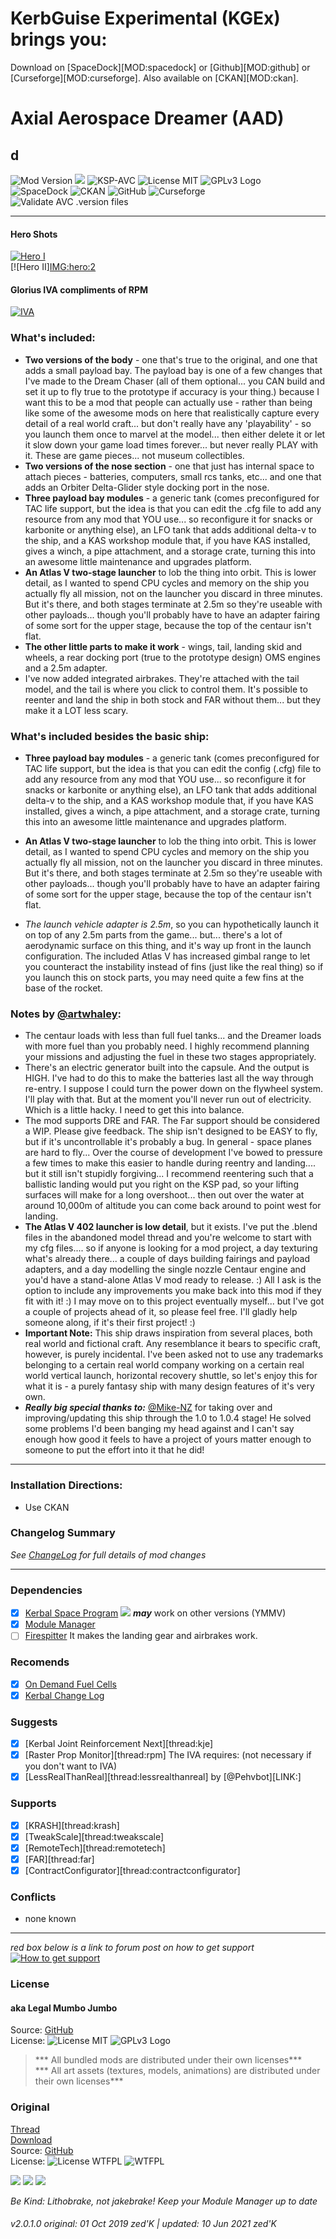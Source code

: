<!-- Readme.md v1.0.2.0
Dreamer (SYD)
created: 01 Oct 19
updated: 2020 03 16 -->

# KerbGuise Experimental  (KGEx) brings you: 

Download on [SpaceDock][MOD:spacedock] or [Github][MOD:github] or [Curseforge][MOD:curseforge]. Also available on [CKAN][MOD:ckan].

# Axial Aerospace Dreamer (AAD)
## d
![Mod Version][shield:mod:latest] 
 [![][shield:ksp]][KSP:website]  ![KSP-AVC][shield:kspavc] ![License MIT][shield:license] ![][LOGO:gplv3]   
![SpaceDock][shield:spacedock] ![CKAN][shield:ckan] ![GitHub][shield:github] ![Curseforge][shield:curseforge]  
![Validate AVC .version files][shield:avcvalid]  

***
#### Hero Shots
[![Hero I][IMG:hero:0]][IMGUR:album:0]  
[![Hero II][IMG:hero:2][IMGUR:album:0]  

#### Glorius IVA compliments of RPM  
[![IVA][IMG:hero:1]][IMGUR:album:1]  

### What's included:
 - **Two versions of the body** - one that's true to the original, and one that adds a small payload bay. The payload bay is one of a few changes that I've made to the Dream Chaser (all of them optional... you CAN build and set it up to fly true to the prototype if accuracy is your thing.) because I want this to be a mod that people can actually use - rather than being like some of the awesome mods on here that realistically capture every detail of a real world craft... but don't really have any 'playability' - so you launch them once to marvel at the model... then either delete it or let it slow down your game load times forever... but never really PLAY with it. These are game pieces... not museum collectibles.
 - **Two versions of the nose section** - one that just has internal space to attach pieces - batteries, computers, small rcs tanks, etc... and one that adds an Orbiter Delta-Glider style docking port in the nose.
 - **Three payload bay modules** - a generic tank (comes preconfigured for TAC life support, but the idea is that you can edit the .cfg file to add any resource from any mod that YOU use... so reconfigure it for snacks or karbonite or anything else), an LFO tank that adds additional delta-v to the ship, and a KAS workshop module that, if you have KAS installed, gives a winch, a pipe attachment, and a storage crate, turning this into an awesome little maintenance and upgrades platform.
 - **An Atlas V two-stage launcher** to lob the thing into orbit. This is lower detail, as I wanted to spend CPU cycles and memory on the ship you actually fly all mission, not on the launcher you discard in three minutes. But it's there, and both stages terminate at 2.5m so they're useable with other payloads... though you'll probably have to have an adapter fairing of some sort for the upper stage, because the top of the centaur isn't flat.
 - **The other little parts to make it work** - wings, tail, landing skid and wheels, a rear docking port (true to the prototype design) OMS engines and a 2.5m adapter.
 - I've now added integrated airbrakes. They're attached with the tail model, and the tail is where you click to control them. It's possible to reenter and land the ship in both stock and FAR without them... but they make it a LOT less scary.

### What's included besides the basic ship:  

- **Three payload bay modules** - a generic tank (comes preconfigured for TAC life support, but the idea is that you can edit the config (.cfg) file to add any resource from any mod that YOU use... so reconfigure it for snacks or karbonite or anything else), an LFO tank that adds additional delta-v to the ship, and a KAS workshop module that, if you have KAS installed, gives a winch, a pipe attachment, and a storage crate, turning this into an awesome little maintenance and upgrades platform.
- **An Atlas V two-stage launcher** to lob the thing into orbit. This is lower detail, as I wanted to spend CPU cycles and memory on the ship you actually fly all mission, not on the launcher you discard in three minutes. But it's there, and both stages terminate at 2.5m so they're useable with other payloads... though you'll probably have to have an adapter fairing of some sort for the upper stage, because the top of the centaur isn't flat.

 - *The launch vehicle adapter is 2.5m*, so you can hypothetically launch it on top of any 2.5m parts from the game... but... there's a lot of aerodynamic surface on this thing, and it's way up front in the launch configuration. The included Atlas V has increased gimbal range to let you counteract the instability instead of fins (just like the real thing) so if you launch this on stock parts, you may need quite a few fins at the base of the rocket.

### Notes by [@artwhaley][LINK:artwhaley]: 

 - The centaur loads with less than full fuel tanks... and the Dreamer loads with more fuel than you probably need. I highly recommend planning your missions and adjusting the fuel in these two stages appropriately.
- There's an electric generator built into the capsule. And the output is HIGH. I've had to do this to make the batteries last all the way through re-entry. I suppose I could turn the power down on the flywheel system. I'll play with that. But at the moment you'll never run out of electricity. Which is a little hacky. I need to get this into balance.
- The mod supports DRE and FAR. The Far support should be considered a WIP. Please give feedback. The ship isn't designed to be EASY to fly, but if it's uncontrollable it's probably a bug. In general - space planes are hard to fly... Over the course of development I've bowed to pressure a few times to make this easier to handle during reentry and landing.... but it still isn't stupidly forgiving... I recommend reentering such that a ballistic landing would put you right on the KSP pad, so your lifting surfaces will make for a long overshoot... then out over the water at around 10,000m of altitude you can come back around to point west for landing.
- **The Atlas V 402 launcher is low detail**, but it exists. I've put the .blend files in the abandoned model thread and you're welcome to start with my cfg files.... so if anyone is looking for a mod project, a day texturing what's already there... a couple of days building fairings and payload adapters, and a day modelling the single nozzle Centaur engine and you'd have a stand-alone Atlas V mod ready to release. :) All I ask is the option to include any improvements you make back into this mod if they fit with it! :) I may move on to this project eventually myself... but I've got a couple of projects ahead of it, so please feel free. I'll gladly help someone along, if it's their first project! :)
 - **Important Note:** This ship draws inspiration from several places, both real world and fictional craft. Any resemblance it bears to specific craft, however, is purely incidental. I've been asked not to use any trademarks belonging to a certain real world company working on a certain real world vertical launch, horizontal recovery shuttle, so let's enjoy this for what it is - a purely fantasy ship with many design features of it's very own.
 - ***Really big special thanks to:*** [@Mike-NZ][LINK:mike-nz]  for taking over and improving/updating this ship through the 1.0 to 1.0.4 stage! He solved some problems I'd been banging my head against and I can't say enough how good it feels to have a project of yours matter enough to someone to put the effort into it that he did!
***

### Installation Directions:
- Use CKAN
### Changelog Summary
*See [ChangeLog][MOD:changelog] for full details of mod changes*

***
### Dependencies
- [x] [Kerbal Space Program][KSP:website] [![][shield:ksp]][KSP:website] ***may*** work on other versions (YMMV)
- [x] [Module Manager][thread:mm]  
- [ ] [Firespitter](thread:firespitter) It makes the landing gear and airbrakes work.
### Recomends  
- [x] [On Demand Fuel Cells][thread:ODFC]  
- [x] [Kerbal Change Log][thread:kcl]  
### Suggests
- [x] [Kerbal Joint Reinforcement Next][thread:kje]  
- [x] [Raster Prop Monitor][thread:rpm]  The IVA requires: (not necessary if you don't want to IVA)
- [x] [LessRealThanReal][thread:lessrealthanreal] by [@Pehvbot][LINK:]  
### Supports
- [x] [KRASH][thread:krash]  
- [x] [TweakScale][thread:tweakscale]  
- [x] [RemoteTech][thread:remotetech]  
- [x] [FAR][thread:far]  
- [x] [ContractConfigurator][thread:contractconfigurator]  
### Conflicts
- none known
***
*red box below is a link to forum post on how to get support*  
[![How to get support][image:get-support]][thread:getsupport]

### License
#### aka Legal Mumbo Jumbo
Source: [GitHub][MOD:github:repo]  
License: ![License MIT][shield:license] ![][LOGO:gplv3]    

> *** All bundled mods are distributed under their own licenses***<br>
> *** All art assets (textures, models, animations) are distributed under their own licenses*** 
### Original
[Thread][MOD:original:thread]  
[Download][MOD:original:download]  
Source: [GitHub][MOD:original:source]  
License: ![License WTFPL][shield:license:original] ![][LOGO:wtfpl]  
<!-- graphical links to downloads -->
[![][image:rel-github]][MOD:rel-github] [![][image:rel-spacedock]][MOD:rel-spacedock] [![][image:rel-curseforge]][MOD:rel-curseforge]  

*Be Kind: Lithobrake, not jakebrake! Keep your Module Manager up to date*

###### v2.0.1.0 original: 01 Oct 2019 zed'K | updated: 10 Jun 2021 zed'K

[MOD:license]:      https://github.com/zer0Kerbal/Dreamer/blob/master/LICENSE "License"
[MOD:contributing]: https://github.com/zer0Kerbal/Dreamer/blob/master/.github/CONTRIBUTING.md "Contributing"
[MOD:issues]:       https://github.com/zer0Kerbal/Dreamer/issues "Issues"
[MOD:wiki]:         https://github.com/zer0Kerbal/Dreamer/	"Wiki"
[MOD:known]:        https://github.com/zer0Kerbal/Dreamer/wiki/Known-Issues	"Known Issues"
[MOD:forum]:        https://forum.kerbalspaceprogram.com/index.php?/topic/192456-*
[MOD:github:repo]:  https://github.com/zer0Kerbal/Dreamer/
[MOD:changelog]:    https://github.com/zer0Kerbal/Dreamer/Changelog.cfg
<!--- original mod stuff -->

[MOD:original:source]: https://github.com/artwhaley/Dreamer
[MOD:original:thread]: https://forum.kerbalspaceprogram.com/index.php?/topic/126208-*
[MOD:original:download]: https://github.com/artwhaley/Dreamer/releases/latest
[MOD:original:license]: http://www.wtfpl.net/about/ "WTFPL"  
[KSP:website]: http://kerbalspaceprogram.com/	"Kerbal Space Program"  

[LOGO:gplv3]:   https://i.postimg.cc/90kCDs7K/gplv3-48x17.png	"GPLv3 Logo"
[LOGO:wtfpl]: http://www.wtfpl.net/wp-content/uploads/2012/12/wtfpl-badge-1.png "WTFPL"

[MOD:rel-github]: https://github.com/zer0Kerbal/Dreamer/releases/latest "GitHub"
[MOD:rel-spacedock]: http://spacedock.info/mod/1746 "SpaceDock"  
[MOD:rel-curseforge]: https://www.curseforge.com/kerbal/ksp-mods/Dreamer "Curseforge"  

[MOD:rel-ckan]: http://forum.kerbalspaceprogram.com/index.php?/topic/90246-* "CKAN"

[image:rel-github]:       https://i.imgur.com/RE4Ppr9.png
[image:rel-spacedock]: https://i.imgur.com/m0a7tn2.png
[image:rel-curseforge]: https://i.postimg.cc/RZNyB5vP/Download-On-Curse.png
[image:get-support]:    https://i.postimg.cc/vHP6zmrw/image.png

[image:rel-ckan]:    https://i.postimg.cc/x8XSVg4R/sj507JC.png
[image:changelog]: https://i.postimg.cc/qM9p4V0C/changelog.png
[image:source]:      https://i.postimg.cc/tJ8GqW0H/source.png

[image:rel-github-sm]:      https://i.postimg.cc/1XXy5yfD/github.png
[image:rel-spacedock-sm]: https://i.postimg.cc/DZ22Hrhj/spacedock.png
[image:rel-curseforge-sm]: https://i.postimg.cc/ZRVTSWKT/UVVt0OP.png

[shield:mod:latest]: https://img.shields.io/github/v/release/zer0Kerbal/Dreamer?include_prereleases?style=plastic
[shield:mod]: https://img.shields.io/endpoint?url=https://raw.githubusercontent.com/zer0Kerbal/Dreamer/master/json/mod.json
[shield:ksp]: https://img.shields.io/endpoint?url=https://raw.githubusercontent.com/zer0Kerbal/Dreamer/master/json/ksp.json
[shield:license]: https://img.shields.io/endpoint?url=https://raw.githubusercontent.com/zer0Kerbal/Dreamer/master/json/license.json	"GPLv3 "
[shield:license:original]: https://img.shields.io/badge/License-WTFPL-purple?backgroud=black?style=plastic	"WTFPL"
[shield:kspavc]:     https://img.shields.io/badge/KSP-AVC--supported-brightgreen.svg?style=plastic
[shield:spacedock]:  https://img.shields.io/badge/SpaceDock-listed-blue.svg?style=plastic
[shield:ckan]:       https://img.shields.io/badge/CKAN-Indexed-blue.svg?style=plastic
[shield:github]:     https://img.shields.io/badge/Github-Indexed-blue.svg?style=plastic&logo=github
[shield:curseforge]: https://img.shields.io/badge/CurseForge-listed-blue.svg?style=plastic
[shield:avcvalid]:    https://github.com/zer0Kerbal/Dreamer/workflows/Validate%20AVC%20.version%20files/badge.svg

<!-- zer0Kerbal mods -->
[thread:ODFC]: https://forum.kerbalspaceprogram.com/index.php?/topic/187625-* "On Demand Fuel Cells"
[thread:FTF]:  https://forum.kerbalspaceprogram.com/index.php?/topic/188841-* "Field Training Facility"
[thread:FTL]:  https://forum.kerbalspaceprogram.com/index.php?/topic/188841-* "Field Training Lab"
[thread:MHH]:  https://forum.kerbalspaceprogram.com/index.php?/topic/188246-* "More Hitchhikers"
[thread:TCP]:  https://forum.kerbalspaceprogram.com/index.php?/topic/187495-* "Transparent Command Pods"
[thread:NUK]:  https://forum.kerbalspaceprogram.com/index.php?/topic/21466-*  "Nuke Tiny Parts"
[thread:OHS]:  https://forum.kerbalspaceprogram.com/index.php?/topic/192360-* "Oh Scrap!"
[thread:SYD]:  https://forum.kerbalspaceprogram.com/index.php?/topic/192360-* "ScrapYard"

[thread:DPD]:  https://github.com/zer0Kerbal/KGEx/tree/master/GameData/KGEx/DockingPortDescriptions "Docking Port Descriptions"
[thread:PPS]:  https://forum.kerbalspaceprogram.com/index.php?/topic/192187-* "Shielded PicoPort"
[thread:DST]:  https://forum.kerbalspaceprogram.com/index.php?/topic/191719-* "DaMichel's Spherical Tanks"
[thread:DMF]:  https://forum.kerbalspaceprogram.com/index.php?/topic/191719-* "DaMichel's Fuselage"
[thread:DAR]:  https://forum.kerbalspaceprogram.com/index.php?/topic/191719-* "DaMichel's AeroRadial"
[thread:DCB]:  https://forum.kerbalspaceprogram.com/index.php?/topic/191719-* "DaMichel's CargoBays"
[thread:SDS]:  https://forum.kerbalspaceprogram.com/index.php?/topic/191719-* "Stork Delivery System (SDS)"
[thread:SC!]:  https://forum.kerbalspaceprogram.com/index.php?/topic/191424-* "SimpleConstructon!"
[thread:SL!]:  https://forum.kerbalspaceprogram.com/index.php?/topic/191045-* "SimpleLogistics!"
[thread:NSSC]:  https://forum.kerbalspaceprogram.com/index.php?/topic/191504-* "Not So SimpleConstructon!"
[thread:BIO]:  https://forum.kerbalspaceprogram.com/index.php?/topic/191426-* "Biomatic"
[thread:VG0]:  http:// "Vanguard"
[thread:PRB]:  http:// "ProbiTronics"
[thread:CTN]:  http:// "CTN"
[thread:BSS]:  http:// "B9 Stock Switches"
[thread:HB!]:  http:// "HotBeverages"

[thread:mm]:  http://forum.kerbalspaceprogram.com/index.php?/topic/50533-* "Module Manager"
[thread:sr]:  https://forum.kerbalspaceprogram.com/index.php?/topic/179306-* "StageRecovery"
[thread:kcl]: https://forum.kerbalspaceprogram.com/index.php?/topic/179207-* "Kerbal Change Log"
[thread:twk]: https://forum.kerbalspaceprogram.com/index.php?/topic/179030-* "TweakScale"
[thread:crp]: http://forum.kerbalspaceprogram.com/index.php?/topic/83007-* "Community Resource Pack"

[thread:kct]: https://forum.kerbalspaceprogram.com/index.php?/topic/182877-* "Kerbal Construction Time"

[thread:getsupport]: https://forum.kerbalspaceprogram.com/index.php?/topic/83212-*

[LINK:zer0Kerbal]:     https://forum.kerbalspaceprogram.com/index.php?/profile/190933-zer0kerbal/ "zer0Kerbal "
[LINK:artwhaley]: https://forum.kerbalspaceprogram.com/index.php?/profile/118388-artwhaley/ "artwhaley"
[LINK:mike-nz]: https://forum.kerbalspaceprogram.com/index.php?/profile/142683-mike-nz/ "Mike-NZ"

[IMG:hero:0]: https://i.imgur.com/NKiQQHk.png "Hero Pose"
[IMG:hero:1]: https://i.imgur.com/Iq5vOfW.png "Updated IVA"
[IMG:her0:2]: https://i.imgur.com/YeRx3QM.png "Hero Pose II"
[IMGUR:album:0]: https://imgur.com/a/gd8Sp "Imgur Album"
[IMGUR:album:1]: https://imgur.com/a/MbYJn "IVA Imgur Album"

<!--
this file: GPLv2
zer0Kerbal-->
